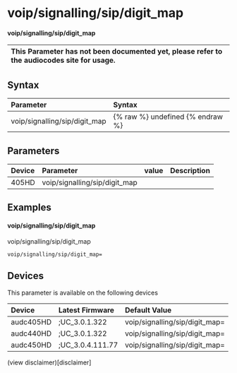 ﻿---
description: voip/signalling/sip/digit_map
search: false
---

# voip/signalling/sip/digit_map

#### voip/signalling/sip/digit_map


| This Parameter has not been documented yet, please refer to the audiocodes site for usage.  |
| :--- |

## Syntax
| Parameter | Syntax |
| :--- | :--- |
|voip/signalling/sip/digit_map | {% raw %} undefined {% endraw %} |

## Parameters
|Device|Parameter|value|Description|
|:---|:---|:---|:---|
| 405HD | voip/signalling/sip/digit_map |  |  |

## Examples
#### voip/signalling/sip/digit_map

voip/signalling/sip/digit_map

```
voip/signalling/sip/digit_map=
```

## Devices
This parameter is available on the following devices

| Device | Latest Firmware | Default Value |
|:---|:---|:---|
| audc405HD | ;UC_3.0.1.322 | voip/signalling/sip/digit_map= 
| audc440HD | ;UC_3.0.1.322 | voip/signalling/sip/digit_map= 
| audc450HD | ;UC_3.0.4.111.77 | voip/signalling/sip/digit_map= 

(view disclaimer)[disclaimer]
